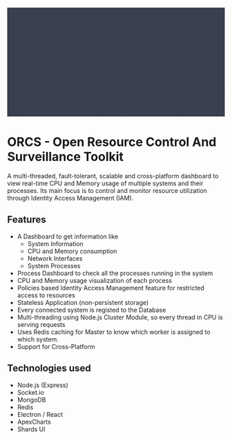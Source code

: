 ![banner](https://raw.githubusercontent.com/shreyasssk/image-reference/master/orcs.gif)

# ORCS - Open Resource Control And Surveillance Toolkit

A multi-threaded, fault-tolerant, scalable and cross-platform dashboard to view real-time CPU and Memory usage of multiple systems and their processes. Its main focus is to control and monitor resource utilization through Identity Access Management (IAM).

## Features

- A Dashboard to get information like
  - System Information
  - CPU and Memory consumption
  - Network Interfaces
  - System Processes
- Process Dashboard to check all the processes running in the system
- CPU and Memory usage visualization of each process
- Policies based Identity Access Management feature for restricted access to resources
- Stateless Application (non-persistent storage)
- Every connected system is registed to the Database
- Multi-threading using Node.js Cluster Module, so every thread in CPU is serving requests
- Uses Redis caching for Master to know which worker is assigned to which system.
- Support for Cross-Platform

## Technologies used

- Node.js (Express)
- Socket.io
- MongoDB
- Redis
- Electron / React
- ApexCharts
- Shards UI
